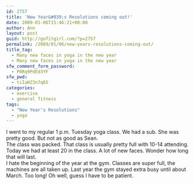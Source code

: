 ```yaml
---
id: 2757
title: 'New Year&#039;s Resolutions coming out!'
date: 2009-01-06T15:46:21+00:00
author: Ann
layout: post
guid: http://gofitgirl.com/?p=2757
permalink: /2009/01/06/new-years-resolutions-coming-out/
title_tag:
  - Many new faces in yoga in the new year
  - Many new faces in yoga in the new year
sfw_comment_form_password:
  - P0Rq9PdEd3YF
sfw_pwd:
  - tiIaHZ3n7q65
categories:
  - exercise
  - general fitness
tags:
  - "New Year's Resolutions"
  - yoga
---
```

I went to my regular 1 p.m. Tuesday yoga class. We had a sub. She was pretty good. But not as good as Sean.  
The class was packed. That class is usually pretty full with 10-14 attending. Today we had at least 20 in the class. A lot of new faces. Wonder how long that will last.  
I hate the beginning of the year at the gym. Classes are super full, the machines are all taken up. Last year the gym stayed extra busy until about March. Too long! Oh well, guess I have to be patient.